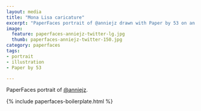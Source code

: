 ```yaml
---
layout: media
title: "Mona Lisa caricature"
excerpt: "PaperFaces portrait of @anniejz drawn with Paper by 53 on an iPad."
image: 
  feature: paperfaces-anniejz-twitter-lg.jpg
  thumb: paperfaces-anniejz-twitter-150.jpg
category: paperfaces
tags: 
- portrait
- illustration
- Paper by 53

---
```


PaperFaces portrait of [@anniejz](http://twitter.com/anniejz).

{% include paperfaces-boilerplate.html %}